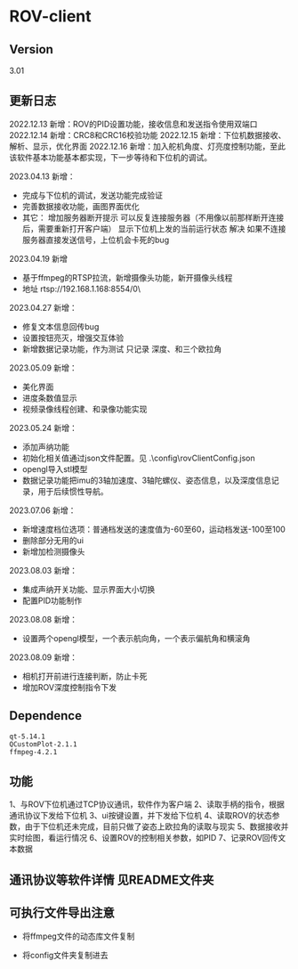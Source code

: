 # ROV-client

## Version
3.01

## 更新日志
2022.12.13 新增：ROV的PID设置功能，接收信息和发送指令使用双端口
2022.12.14 新增：CRC8和CRC16校验功能
2022.12.15 新增：下位机数据接收、解析、显示，优化界面
2022.12.16 新增：加入舵机角度、灯亮度控制功能，至此该软件基本功能基本都实现，下一步等待和下位机的调试。

2023.04.13 新增：
- 完成与下位机的调试，发送功能完成验证
- 完善数据接收功能，画图界面优化
- 其它：
  增加服务器断开提示
  可以反复连接服务器（不用像以前那样断开连接后，需要重新打开客户端）
  显示下位机上发的当前运行状态
  解决 如果不连接服务器直接发送信号，上位机会卡死的bug

2023.04.19 新增

- 基于ffmpeg的RTSP拉流，新增摄像头功能，新开摄像头线程
- 地址 rtsp://192.168.1.168:8554/0\

2023.04.27 新增：

- 修复文本信息回传bug
- 设置按钮亮灭，增强交互体验
- 新增数据记录功能，作为测试 只记录 深度、和三个欧拉角

2023.05.09 新增：
- 美化界面
- 进度条数值显示
- 视频录像线程创建、和录像功能实现

2023.05.24 新增：
- 添加声纳功能
- 初始化相关值通过json文件配置。见 .\config\rovClientConfig.json
- opengl导入stl模型
- 数据记录功能把imu的3轴加速度、3轴陀螺仪、姿态信息，以及深度信息记录，用于后续惯性导航。

2023.07.06 新增：

- 新增速度档位选项：普通档发送的速度值为-60至60，运动档发送-100至100
- 删除部分无用的ui
- 新增加检测摄像头

2023.08.03 新增：

- 集成声纳开关功能、显示界面大小切换
- 配置PID功能制作

2023.08.08 新增：

- 设置两个opengl模型，一个表示航向角，一个表示偏航角和横滚角

2023.08.09 新增：

- 相机打开前进行连接判断，防止卡死
- 增加ROV深度控制指令下发

## Dependence

```
qt-5.14.1
QCustomPlot-2.1.1
ffmpeg-4.2.1
```

## 功能

1、与ROV下位机通过TCP协议通讯，软件作为客户端
2、读取手柄的指令，根据通讯协议下发给下位机
3、ui按键设置，并下发给下位机
4、读取ROV的状态参数，由于下位机还未完成，目前只做了姿态上欧拉角的读取与现实
5、数据接收并实时绘图，看运行情况
6、设置ROV的控制相关参数，如PID
7、记录ROV回传文本数据

## 通讯协议等软件详情 见README文件夹

## 可执行文件导出注意

- 将ffmpeg文件的动态库文件复制

- 将config文件夹复制进去





